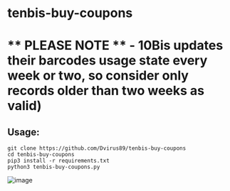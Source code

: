 # tenbis-buy-coupons

# ** PLEASE NOTE **  - 10Bis updates their barcodes usage state every week or two, so consider only records older than two weeks as valid)

## Usage:
```
git clone https://github.com/Dvirus89/tenbis-buy-coupons
cd tenbis-buy-coupons
pip3 install -r requirements.txt
python3 tenbis-buy-coupons.py 
```

![image](https://user-images.githubusercontent.com/1368112/222252526-6ad899e9-4a7a-4577-b124-791495ebf41f.png)

